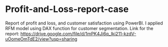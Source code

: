 # Profit-and-Loss-report-case
Report of profit and loss, and customer satisfaction using PowerBI. I applied RFM model using DAX function for customer segmentation.
Link for the report: https://drive.google.com/file/d/1mPK4Ji6q_Iki211-kzdV-uOomeOmTdE2/view?usp=sharing
